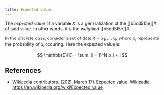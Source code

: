 ```yaml
---
title: Expected value
---
```



The *expected value* of a variable $X$ is a generalization of the [[b5dd515e]]# of said value. In other words, it is the *weighted* [[b5dd515e]]#.

In the *discrete case*, consider a set of data $X = {x_1, ..., x_N}$ where $p_i$ represents the probability of $x_i$ occuring. Here the expected value is:

$$ \mathbb{E}[X] = \sum_{i = 1}^N p_i x_i $$

## References

- Wikipedia contributors. (2021, March 17). Expected value. Wikipedia. <https://en.wikipedia.org/wiki/Expected_value>
